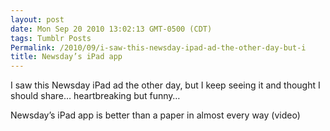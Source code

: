 ```yaml
---
layout: post
date: Mon Sep 20 2010 13:02:13 GMT-0500 (CDT)
tags: Tumblr Posts
Permalink: /2010/09/i-saw-this-newsday-ipad-ad-the-other-day-but-i
title: Newsday’s iPad app
---
```


I saw this Newsday iPad ad the other day, but I keep seeing it and thought I should share&hellip; heartbreaking but funny&hellip;

Newsday’s iPad app is better than a paper in almost every way (video)

<object width="500" height="301"><param name="movie" value="http://www.youtube.com/v/0MMgu-_--gk&amp;color1=0xb1b1b1&amp;color2=0xd0d0d0&amp;hl=en_US&amp;feature=player_embedded&amp;fs=1"><param name="allowFullScreen" value="true"><param name="allowScriptAccess" value="always"><embed src="http://www.youtube.com/v/0MMgu-_--gk&amp;color1=0xb1b1b1&amp;color2=0xd0d0d0&amp;hl=en_US&amp;feature=player_embedded&amp;fs=1" type="application/x-shockwave-flash" allowfullscreen="true" allowscriptaccess="always" width="500" height="301"></object>
